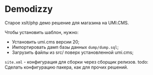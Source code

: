 # Demodizzy
Старое xslt/php демо решение для магазина на UMI.CMS.

Чтобы установить шаблон, нужно:
 * Установить umi.cms версии 20;
 * Импортировать дамп базы данных `dump/dump.sql`;
 * Загрузить файлы из src/ поверх установленной umi.cms;
 
 `site.xml` - конфигурация для сборки через сборщик релизов.
 todo: Сделать конфигурацию пакера, как для прочих решений.